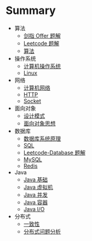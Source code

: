 # Summary

* 算法
  * [剑指 Offer 题解](/notes/剑指%20offer%20题解.md) 
  * [Leetcode 题解](/notes/Leetcode%20题解.md)
  * [算法](/notes/算法.md)
* 操作系统
  * [计算机操作系统](/notes/计算机操作系统.md)
  * [Linux](/notes/Linux.md)
* 网络
  * [计算机网络](/notes/计算机网络.md)
  * [HTTP](/notes/HTTP.md)
  * [Socket](/notes/Socket.md)
* 面向对象
  * [设计模式](/notes/设计模式.md)
  * [面向对象思想](/notes/面向对象思想.md)
* 数据库
  * [数据库系统原理](/notes/数据库系统原理.md)
  * [SQL](/notes/SQL.md)
  * [Leetcode-Database 题解](/notes/Leetcode-Database%20题解.md)
  * [MySQL](/notes/MySQL.md)
  * [Redis](/notes/Redis.md)
* Java
  * [Java 基础](/notes/Java%20基础.md)
  * [Java 虚拟机](/notes/Java%20虚拟机.md)
  * [Java 并发](/notes/Java%20并发.md)
  * [Java 容器](/notes/Java%20容器.md)
  * [Java I/O](/notes/Java%20I/O.md)
* 分布式
  * [一致性](/notes/一致性.md)
  * [分布式问题分析](/notes/分布式问题分析.md)





